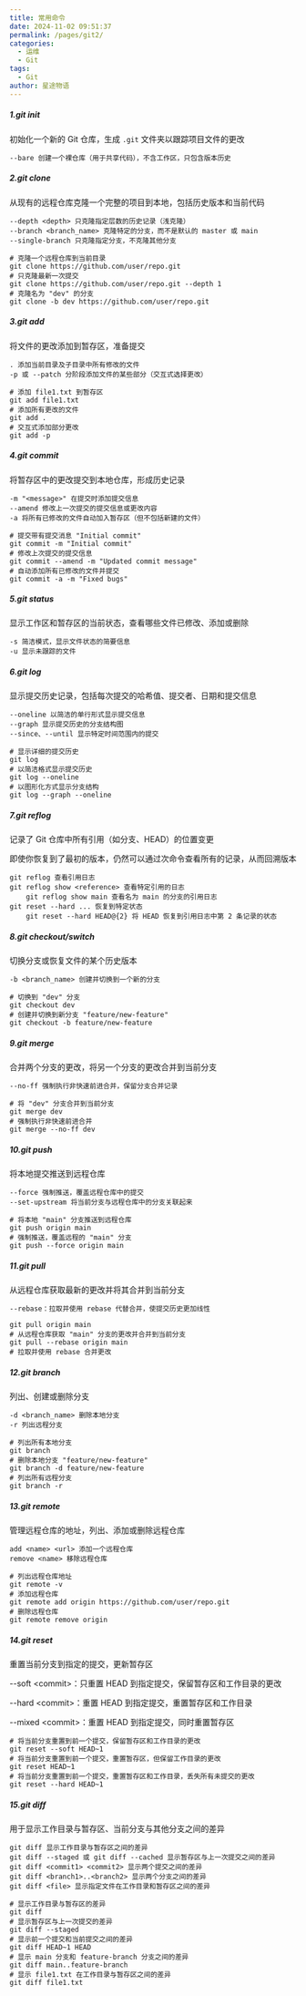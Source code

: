 ```yaml
---
title: 常用命令
date: 2024-11-02 09:51:37
permalink: /pages/git2/
categories:
  - 运维
  - Git
tags:
  - Git
author: 星途物语
---
```

##### 1.git init

初始化一个新的 Git 仓库，生成 `.git` 文件夹以跟踪项目文件的更改

```shell
--bare 创建一个裸仓库（用于共享代码），不含工作区，只包含版本历史
```

##### 2.git clone

从现有的远程仓库克隆一个完整的项目到本地，包括历史版本和当前代码

```shell
--depth <depth> 只克隆指定层数的历史记录（浅克隆）
--branch <branch_name> 克隆特定的分支，而不是默认的 master 或 main
--single-branch 只克隆指定分支，不克隆其他分支

# 克隆一个远程仓库到当前目录
git clone https://github.com/user/repo.git
# 只克隆最新一次提交
git clone https://github.com/user/repo.git --depth 1
# 克隆名为 "dev" 的分支
git clone -b dev https://github.com/user/repo.git
```

##### 3.git add

将文件的更改添加到暂存区，准备提交

```shell
. 添加当前目录及子目录中所有修改的文件
-p 或 --patch 分阶段添加文件的某些部分（交互式选择更改）

# 添加 file1.txt 到暂存区
git add file1.txt
# 添加所有更改的文件
git add .
# 交互式添加部分更改
git add -p
```

##### 4.git commit

将暂存区中的更改提交到本地仓库，形成历史记录

```shell
-m "<message>" 在提交时添加提交信息
--amend 修改上一次提交的提交信息或更改内容
-a 将所有已修改的文件自动加入暂存区（但不包括新建的文件）

# 提交带有提交消息 "Initial commit"
git commit -m "Initial commit"
# 修改上次提交的提交信息
git commit --amend -m "Updated commit message"
# 自动添加所有已修改的文件并提交
git commit -a -m "Fixed bugs"
```

##### 5.git status

显示工作区和暂存区的当前状态，查看哪些文件已修改、添加或删除

```shell
-s 简洁模式，显示文件状态的简要信息
-u 显示未跟踪的文件
```

##### 6.git log

显示提交历史记录，包括每次提交的哈希值、提交者、日期和提交信息

```shell
--oneline 以简洁的单行形式显示提交信息
--graph 显示提交历史的分支结构图
--since、--until 显示特定时间范围内的提交

# 显示详细的提交历史
git log
# 以简洁格式显示提交历史
git log --oneline
# 以图形化方式显示分支结构
git log --graph --oneline
```

##### 7.git reflog

记录了 Git 仓库中所有引用（如分支、HEAD）的位置变更

即使你恢复到了最初的版本，仍然可以通过次命令查看所有的记录，从而回溯版本

```shell
git reflog 查看引用日志
git reflog show <reference> 查看特定引用的日志
	git reflog show main 查看名为 main 的分支的引用日志
git reset --hard ... 恢复到特定状态
	git reset --hard HEAD@{2} 将 HEAD 恢复到引用日志中第 2 条记录的状态
```

##### 8.git checkout/switch

切换分支或恢复文件的某个历史版本

```shell
-b <branch_name> 创建并切换到一个新的分支

# 切换到 "dev" 分支
git checkout dev
# 创建并切换到新分支 "feature/new-feature"
git checkout -b feature/new-feature
```

##### 9.git merge

合并两个分支的更改，将另一个分支的更改合并到当前分支

```shell
--no-ff 强制执行非快速前进合并，保留分支合并记录

# 将 "dev" 分支合并到当前分支
git merge dev
# 强制执行非快速前进合并
git merge --no-ff dev
```

##### 10.git push

将本地提交推送到远程仓库

```shell
--force 强制推送，覆盖远程仓库中的提交
--set-upstream 将当前分支与远程仓库中的分支关联起来

# 将本地 "main" 分支推送到远程仓库
git push origin main
# 强制推送，覆盖远程的 "main" 分支
git push --force origin main
```

##### 11.git pull

从远程仓库获取最新的更改并将其合并到当前分支

```shell
--rebase：拉取并使用 rebase 代替合并，使提交历史更加线性

git pull origin main
# 从远程仓库获取 "main" 分支的更改并合并到当前分支
git pull --rebase origin main
# 拉取并使用 rebase 合并更改
```

##### 12.git branch

列出、创建或删除分支

```shell
-d <branch_name> 删除本地分支
-r 列出远程分支

# 列出所有本地分支
git branch
# 删除本地分支 "feature/new-feature"
git branch -d feature/new-feature
# 列出所有远程分支
git branch -r
```

##### 13.git remote

管理远程仓库的地址，列出、添加或删除远程仓库

```shell
add <name> <url> 添加一个远程仓库
remove <name> 移除远程仓库

# 列出远程仓库地址
git remote -v
# 添加远程仓库
git remote add origin https://github.com/user/repo.git
# 删除远程仓库
git remote remove origin
```

##### 14.git reset

重置当前分支到指定的提交，更新暂存区

--soft \<commit>：只重置 HEAD 到指定提交，保留暂存区和工作目录的更改

--hard \<commit>：重置 HEAD 到指定提交，重置暂存区和工作目录

--mixed \<commit>：重置 HEAD 到指定提交，同时重置暂存区

```shell
# 将当前分支重置到前一个提交，保留暂存区和工作目录的更改
git reset --soft HEAD~1
# 将当前分支重置到前一个提交，重置暂存区，但保留工作目录的更改
git reset HEAD~1
# 将当前分支重置到前一个提交，重置暂存区和工作目录，丢失所有未提交的更改
git reset --hard HEAD~1
```

##### 15.git diff

用于显示工作目录与暂存区、当前分支与其他分支之间的差异

```shell
git diff 显示工作目录与暂存区之间的差异
git diff --staged 或 git diff --cached 显示暂存区与上一次提交之间的差异
git diff <commit1> <commit2> 显示两个提交之间的差异
git diff <branch1>..<branch2> 显示两个分支之间的差异
git diff <file> 显示指定文件在工作目录和暂存区之间的差异

# 显示工作目录与暂存区的差异
git diff
# 显示暂存区与上一次提交的差异
git diff --staged
# 显示前一个提交和当前提交之间的差异
git diff HEAD~1 HEAD
# 显示 main 分支和 feature-branch 分支之间的差异
git diff main..feature-branch
# 显示 file1.txt 在工作目录与暂存区之间的差异
git diff file1.txt
```